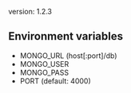 version: 1.2.3

## Environment variables

- MONGO_URL (host[:port]/db)
- MONGO_USER
- MONGO_PASS
- PORT (default: 4000)
